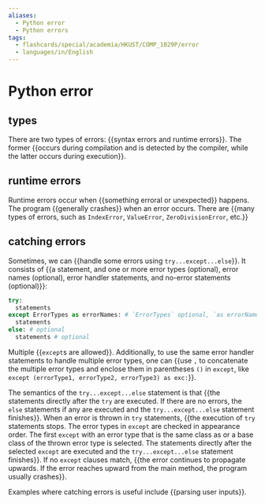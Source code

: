 ```yaml
---
aliases:
  - Python error
  - Python errors
tags:
  - flashcards/special/academia/HKUST/COMP_1029P/error
  - languages/in/English
---
```


# Python error

## types

There are two types of errors: {{syntax errors and runtime errors}}. The former {{occurs during compilation and is detected by the compiler, while the latter occurs during execution}}.

## runtime errors

Runtime errors occur when {{something erroral or unexpected}} happens. The program {{generally crashes}} when an error occurs. There are {{many types of errors, such as `IndexError`, `ValueError`, `ZeroDivisionError`, etc.}}

## catching errors

Sometimes, we can {{handle some errors using `try...except...else`}}. It consists of {{a statement, and one or more error types (optional), error names (optional), error handler statements, and no-error statements (optional)}}:

```Python
try:
  statements
except ErrorTypes as errorNames: # `ErrorTypes` optional, `as errorNames` optional
  statements
else: # optional
  statements # optional
```

Multiple {{`except`s are allowed}}. Additionally, to use the same error handler statements to handle multiple error types, one can {{use `,` to concatenate the multiple error types and enclose them in parentheses `()` in `except`, like `except (errorType1, errorType2, errorType3) as exc:`}}.

The semantics of the `try...except...else` statement is that {{the statements directly after the `try` are executed. If there are no errors, the `else` statements if any are executed and the `try...except...else` statement finishes}}. When an error is thrown in `try` statements, {{the execution of `try` statements stops. The error types in `except` are checked in appearance order. The first `except` with an error type that is the same class as or a base class of the thrown error type is selected. The statements directly after the selected `except` are executed and the `try...except...else` statement finishes}}. If no `except` clauses match, {{the error continues to propagate upwards. If the error reaches upward from the main method, the program usually crashes}}.

Examples where catching errors is useful include {{parsing user inputs}}.
